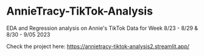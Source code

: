 # AnnieTracy-TikTok-Analysis
 EDA and Regression analysis on Annie's TikTok Data for Week 8/23 - 8/29 & 8/30 - 9/05 2023

Check the project here: https://annietracy-tiktok-analysis2.streamlit.app/
